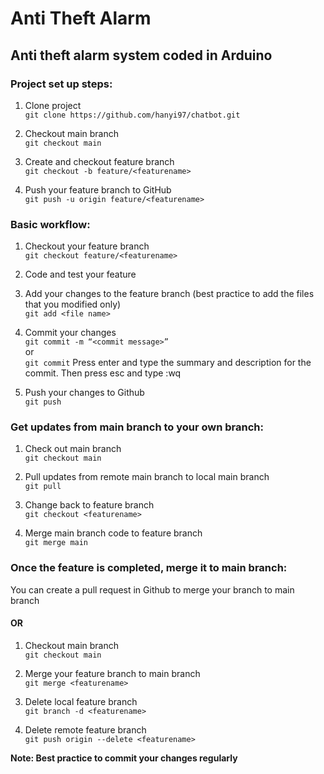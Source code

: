 # Anti Theft Alarm
Anti theft alarm system coded in Arduino
---
### Project set up steps:
1. Clone project  
```git clone https://github.com/hanyi97/chatbot.git```

1. Checkout main branch  
```git checkout main```

1. Create and checkout feature branch  
```git checkout -b feature/<featurename>```

4. Push your feature branch to GitHub  
```git push -u origin feature/<featurename>```

### Basic workflow:
1. Checkout your feature branch  
```git checkout feature/<featurename>```

1. Code and test your feature  

2. Add your changes to the feature branch (best practice to add the files that you modified only)  
```git add <file name>```

4. Commit your changes  
```git commit -m “<commit message>”```  
or  
```git commit``` Press enter and type the summary and description for the commit. Then press esc and type :wq  

5. Push your changes to Github  
```git push```

### Get updates from main branch to your own branch:
1. Check out main branch  
```git checkout main```

2. Pull updates from remote main branch to local main branch    
```git pull```

3. Change back to feature branch  
```git checkout <featurename>```

4. Merge main branch code to feature branch  
```git merge main```

### Once the feature is completed, merge it to main branch:  
You can create a pull request in Github to merge your branch to main branch  

#### OR
1. Checkout main branch  
```git checkout main```  

2. Merge your feature branch to main branch  
```git merge <featurename>```  

3. Delete local feature branch   
```git branch -d <featurename>```  

4. Delete remote feature branch  
```git push origin --delete <featurename>```  

**Note: Best practice to commit your changes regularly**